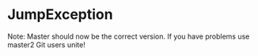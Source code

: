 JumpException
=============
Note: Master should now be the correct version. If you have problems use master2
Git users unite!
